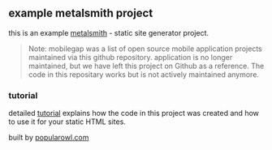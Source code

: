 ## example metalsmith project

this is an example [metalsmith](https://github.com/segmentio/metalsmith) - static site generator project. 

> Note: mobilegap was a list of open source mobile application projects maintained via this github repository. application is no longer maintained, but we have left this project on Github as a reference. The code in this repositary works but is not actively maintained anymore.

### tutorial

detailed [tutorial](https://www.htmlcenter.com/blog/static-html-websites-markdown-metalsmith/) explains how the code in this project was created and how to use it for your static HTML sites. 

built by [popularowl.com](https://www.popularowl.com "instructional tutorials for serverless developers")
